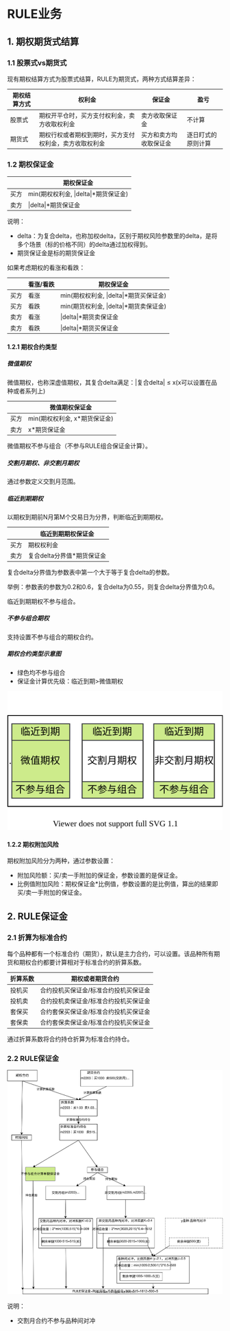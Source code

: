# RULE业务

## 1. 期权期货式结算

### 1.1 股票式vs期货式

现有期权结算方式为股票式结算，RULE为期货式，两种方式结算差异：

| 期权结算方式 | 权利金                                                 | 保证金                 | 盈亏               |
| ------------ | ------------------------------------------------------ | ---------------------- | ------------------ |
| 股票式       | 期权开平仓时，买方支付权利金，卖方收取权利金           | 卖方收取保证金         | 不计算             |
| 期货式       | 期权行权或者期权到期时，买方支付权利金，卖方收取权利金 | 买方和卖方均收取保证金 | 逐日盯式的原则计算 |

### 1.2 期权保证金

|      | 期权保证金                            |
| ---- | ------------------------------------- |
| 买方 | min(期权权利金, \|delta\|*期货保证金) |
| 卖方 | \|delta\|*期货保证金                  |

说明：

* delta：为复合delta，也称加权delta，区别于期权风险参数里的delta，是将多个场景（标的价格不同）的delta通过加权得到。
* 期货保证金是标的期货保证金

如果考虑期权的看涨和看跌：

|      | 看涨/看跌 | 期权保证金                              |
| ---- | --------- | --------------------------------------- |
| 买方 | 看涨      | min(期权权利金, \|delta\|*期货买保证金) |
| 买方 | 看跌      | min(期货权利金, \|delta\|*期货卖保证金) |
| 卖方 | 看涨      | \|delta\|*期货卖保证金                  |
| 卖方 | 看跌      | \|delta\|*期货买保证金                  |

#### 1.2.1 期权合约类型

##### 微值期权

微值期权，也称深虚值期权，其复合delta满足：|复合delta| ≤ x(x可以设置在品种或者系列上)

|      | 微值期权保证金                |
| ---- | ----------------------------- |
| 买方 | min(期权权利金, x*期货保证金) |
| 卖方 | x*期货保证金                  |

微值期权不参与组合（不参与RULE组合保证金计算）。

##### 交割月期权、非交割月期权

通过参数定义交割月范围。

##### 临近到期期权

以期权到期前N月第M个交易日为分界，判断临近到期期权。

|      | 临近到期期权保证金         |
| ---- | -------------------------- |
| 买方 | 期权权利金                 |
| 卖方 | 复合delta分界值*期货保证金 |

复合delta分界值为参数表中第一个大于等于复合delta的参数。

举例：参数表的参数为0.2和0.6，复合delta为0.55，则复合delta分界值为0.6。

临近到期期权不参与组合。

##### 不参与组合期权

支持设置不参与组合的期权合约。

##### 期权合约类型示意图

* 绿色均不参与组合
* 保证金计算优先级：临近到期>微值期权

<img src="./rule1.svg" alt="rule1" style="zoom:200%;" />

#### 1.2.2 期权附加风险

期权附加风险分为两种，通过参数设置：

* 附加风险额：买/卖一手附加的保证金，参数设置的是保证金。
* 比例值附加风险：期权保证金*比例值，参数设置的是比例值，算出的结果即买/卖一手附加的保证金。



## 2. RULE保证金

### 2.1 折算为标准合约

每个品种都有一个标准合约（期货），默认是主力合约，可以设置。该品种所有期货和期权合约都要计算相对于标准合约的折算系数。

| 折算系数 | 期权或者期货合约                      |
| -------- | ------------------------------------- |
| 投机买   | 合约投机买保证金/标准合约投机买保证金 |
| 投机卖   | 合约投机卖保证金/标准合约投机买保证金 |
| 套保买   | 合约套保买保证金/标准合约投机买保证金 |
| 套保卖   | 合约套保卖保证金/标准合约投机买保证金 |

通过折算系数将合约持仓折算为标准合约持仓。

### 2.2 RULE保证金

<img src="./rule2.svg" alt="rule2" style="zoom:200%;" />

说明：

* 交割月合约不参与品种间对冲









